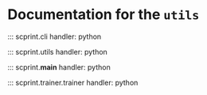 # Documentation for the `utils`

::: scprint.cli
    handler: python

::: scprint.utils
    handler: python

::: scprint.__main__
    handler: python

::: scprint.trainer.trainer
    handler: python